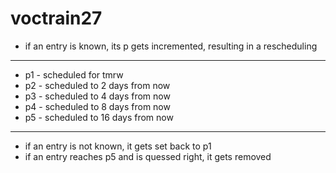 # voctrain27

* if an entry is known, its p gets incremented, resulting in a rescheduling

---

* p1 - scheduled for tmrw
* p2 - scheduled to 2 days from now
* p3 - scheduled to 4 days from now
* p4 - scheduled to 8 days from now
* p5 - scheduled to 16 days from now

---

* if an entry is not known, it gets set back to p1
* if an entry reaches p5 and is quessed right, it gets removed




